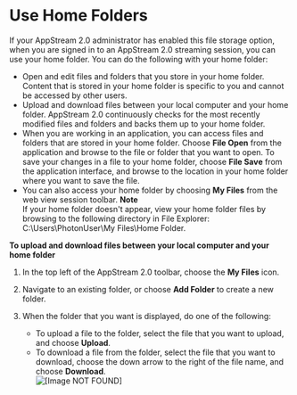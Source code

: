 # Use Home Folders<a name="home-folders-end-user"></a>

If your AppStream 2\.0 administrator has enabled this file storage option, when you are signed in to an AppStream 2\.0 streaming session, you can use your home folder\. You can do the following with your home folder: 
+ Open and edit files and folders that you store in your home folder\. Content that is stored in your home folder is specific to you and cannot be accessed by other users\.
+ Upload and download files between your local computer and your home folder\. AppStream 2\.0 continuously checks for the most recently modified files and folders and backs them up to your home folder\.
+ When you are working in an application, you can access files and folders that are stored in your home folder\. Choose **File Open** from the application and browse to the file or folder that you want to open\. To save your changes in a file to your home folder, choose **File Save** from the application interface, and browse to the location in your home folder where you want to save the file\. 
+ You can also access your home folder by choosing **My Files** from the web view session toolbar\.
**Note**  
If your home folder doesn't appear, view your home folder files by browsing to the following directory in File Explorer: C:\\Users\\PhotonUser\\My Files\\Home Folder\. 

**To upload and download files between your local computer and your home folder**

1. In the top left of the AppStream 2\.0 toolbar, choose the **My Files** icon\.

1. Navigate to an existing folder, or choose **Add Folder** to create a new folder\.

1. When the folder that you want is displayed, do one of the following: 
   + To upload a file to the folder, select the file that you want to upload, and choose **Upload**\.
   + To download a file from the folder, select the file that you want to download, choose the down arrow to the right of the file name, and choose **Download**\.   
![\[Image NOT FOUND\]](http://docs.aws.amazon.com/appstream2/latest/developerguide/images/home-folder-new.png)